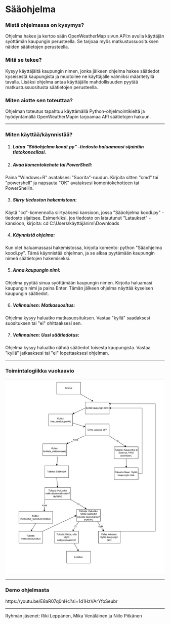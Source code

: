 # Sääohjelma


<h3>Mistä ohjelmassa on kysymys? </h3>

Ohjelma hakee ja kertoo sään OpenWeatherMap sivun API:n avulla
käyttäjän syöttämän kaupungin perusteella. Se tarjoaa myös matkustussuosituksen näiden säätietojen perusteella.

<h3>Mitä se tekee? </h3>

Kysyy käyttäjältä kaupungin nimen, jonka jälkeen ohjelma hakee säätiedot kyseisestä kaupungista ja muotoilee ne käyttäjälle valmiiksi määritetyllä tavalla. Lisäksi ohjelma antaa käyttäjälle mahdollisuuden pyytää matkustussuositusta säätietojen perusteella. 

<h3>Miten aiotte sen toteuttaa? </h3>

Ohjelman toteutus tapahtuu käyttämällä Python-ohjelmointikieltä ja hyödyntämällä OpenWeatherMapin tarjoamaa API
säätietojen hakuun.

----------------------------------------------------------------------------------------------------

<h3>Miten käyttää/käynnistää? </h3>

1. <h5>Lataa "Sääohjelma koodi.py" -tiedosto haluamaasi sijaintiin tietokoneellasi. </h5>

2. <h5>Avaa komentokehote tai PowerShell: </h5>
Paina "Windows+R" avataksesi "Suorita"-ruudun. Kirjoita sitten "cmd" tai "powershell" ja napsauta "OK" avataksesi komentokehotteen tai PowerShellin.

3. <h5>Siirry tiedoston hakemistoon: </h5>
Käytä "cd"-komennolla siirtyäksesi kansioon, jossa "Sääohjelma koodi.py" -tiedosto sijaitsee. Esimerkiksi, jos tiedosto on latautunut "Lataukset" -kansioon, kirjoita: cd C:\Users\käyttäjänimi\Downloads

4. <h5>Käynnistä ohjelma: </h5>
Kun olet haluamassasi hakemistossa, kirjoita komento: python "Sääohjelma koodi.py". Tämä käynnistää ohjelman, ja se alkaa pyytämään kaupungin nimeä säätietojen hakemiseksi.

5. <h5>Anna kaupungin nimi: </h5>
Ohjelma pyytää sinua syöttämään kaupungin nimen. Kirjoita haluamasi kaupungin nimi ja paina Enter. Tämän jälkeen ohjelma näyttää kyseisen kaupungin säätiedot.

6. <h5>Valinnainen: Matkasuositus: </h5>
Ohjelma kysyy haluatko matkasuosituksen. Vastaa "kyllä" saadaksesi suosituksen tai "ei" ohittaaksesi sen.

7. <h5>Valinnainen: Uusi säätiedotus: </h5>
Ohjelma kysyy haluatko nähdä säätiedot toisesta kaupungista. Vastaa "kyllä" jatkaaksesi tai "ei" lopettaaksesi ohjelman.

----------------------------------------------------------------------------------------------------

<h3>Toimintalogiikka vuokaavio </h3>

![What is this](Kaavio.jpg)

----------------------------------------------------------------------------------------------------

<h3>Demo ohjelmasta </h3>

<link>https://youtu.be/E8aR07q0nHc?si=1d1HzVArYfoSeubr</link>

----------------------------------------------------------------------------------------------------

Ryhmän jäsenet: Riki Leppänen, Mika Venäläinen ja Niilo Pitkänen
